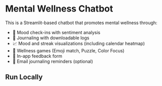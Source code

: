 # Mental Wellness Chatbot

This is a Streamlit-based chatbot that promotes mental wellness through:

- 🧠 Mood check-ins with sentiment analysis
- 📝 Journaling with downloadable logs
- 📈 Mood and streak visualizations (including calendar heatmap)
- 🧩 Wellness games (Emoji match, Puzzle, Color Focus)
- 💬 In-app feedback form
- 📧 Email journaling reminders (optional)

## Run Locally


